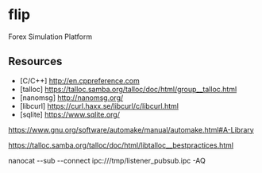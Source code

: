 # flip
Forex Simulation Platform

## Resources
* [C/C++] http://en.cppreference.com
* [talloc] https://talloc.samba.org/talloc/doc/html/group__talloc.html
* [nanomsg] http://nanomsg.org/
* [libcurl] https://curl.haxx.se/libcurl/c/libcurl.html
* [sqlite] https://www.sqlite.org/

https://www.gnu.org/software/automake/manual/automake.html#A-Library

https://talloc.samba.org/talloc/doc/html/libtalloc__bestpractices.html


nanocat --sub --connect ipc:///tmp/listener_pubsub.ipc -AQ
